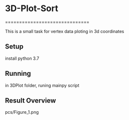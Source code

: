 # 3D-Plot-Sort
==============================

This is a small task for vertex data ploting in 3d coordinates

Setup
--------------------------------
install python 3.7

Running 
---------------------------------
in 3DPlot folder, runing mainpy script

Result Overview
-------------------------------------
pcs/Figure_1.png
